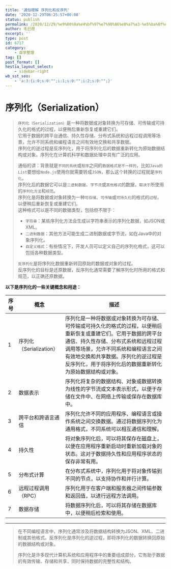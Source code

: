 ```yaml
---
title: '通俗理解 序列化和反序列'
date: '2020-12-29T06:25:57+00:00'
status: publish
permalink: /2020/12/29/%e9%80%9a%e4%bf%97%e7%90%86%e8%a7%a3-%e5%ba%8f%e5%88%97%e5%8c%96%e5%92%8c%e5%8f%8d%e5%ba%8f%e5%88%97
author: 毛巳煜
excerpt: ''
type: post
id: 6717
category:
    - 自学整理
tag: []
post_format: []
hestia_layout_select:
    - sidebar-right
wb_sst_seo:
    - 'a:3:{i:0;s:0:"";i:1;s:0:"";i:2;s:0:"";}'
---
```

序列化（Serialization）
==================

> `序列化（Serialization）`是一种将数据或对象转换为可存储、可传输或可持久化的格式的过程，以便稍后重新恢复或重建它们。  
>  它用于数据的跨平台通信、持久性存储、分布式系统和远程过程调用等场景，允许不同系统和编程语言之间有效地交换和共享数据。  
>  序列化的逆过程是反序列化，用于将序列化后的数据重新转化为原始数据结构或对象。序列化在计算机科学和数据处理中具有广泛的应用。
> 
>  通俗的讲：背景就是`不同的系统`或`程序`之间的`数据格式是不一样的`，比如`Java的List`要想给`Node.js`使用你就需要转成`JSON`，那么这个转换的过程就是`序列化`。  
>  序列化后的数据它可以是`二进制数据`、`字节流`或`其他格式`的数据，`取决于`所使用的`序列化方法`和`规范`。  
>  序列化是将数据或对象转换为一种`可存储`、`可传输`或`可持久化`的格式的`过程`，以便稍后重新恢复或重建它们。  
>  这种格式可以是不同的数据类型，包括但不限于：
> 
> - `字符串`：某些序列化方法会生成以字符串表示的序列化数据，如JSON或XML。
> - `二进制数据`：其他方法可能生成二进制数据或字节流，如在Java中的对象序列化。
> - `自定义格式`：有些情况下，开发人员可以定义自己的序列化格式，这可以包括各种数据类型。
> 
>  `反序列化`是将序列化数据重新转回原始的数据或对象的过程。  
>  反序列化的目标是还原数据，反序列化通常需要了解序列化时所用的格式和规范，以正确还原数据。

**以下是序列化的一些关键概念和用途：**

<table><thead><tr><th>序号</th><th>概念</th><th>描述</th></tr></thead><tbody><tr><td>1</td><td>序列化（Serialization）</td><td>序列化是一种将数据或对象转换为可存储、可传输或可持久化的格式的过程，以便稍后重新恢复或重建它们。它用于数据的跨平台通信、持久性存储、分布式系统和远程过程调用等场景，允许不同系统和编程语言之间有效地交换和共享数据。序列化的逆过程是反序列化，用于将序列化后的数据重新转化为原始数据结构或对象。</td></tr><tr><td>2</td><td>数据表示</td><td>序列化将复杂的数据结构、对象或数据转换为线性的字节流或文本表示形式，以便于存储在文件中、在网络上传输或保存在数据库中。</td></tr><tr><td>3</td><td>跨平台和跨语言通信</td><td>序列化允许不同的应用程序、编程语言或操作系统之间交换数据。通过将数据序列化为通用格式，不同系统可以相互通信和理解。</td></tr><tr><td>4</td><td>持久性</td><td>将对象序列化后，可以将其保存在磁盘上，以便在应用程序重新启动时重新加载对象的状态。这对于数据持久性和应用程序状态的保存非常有用。</td></tr><tr><td>5</td><td>分布式计算</td><td>在分布式系统中，序列化用于将对象传输到不同的节点，以支持协作和并行计算。</td></tr><tr><td>6</td><td>远程过程调用（RPC）</td><td>序列化用于在客户端和服务器之间传输参数和返回值，以进行远程方法调用。</td></tr><tr><td>7</td><td>数据存储</td><td>将数据序列化后，可以将其存储在数据库中，以便稍后检索和使用。</td></tr></tbody></table>

- - - - - -

> 在不同编程语言中，序列化通常涉及将数据结构转换为JSON、XML、二进制或其他格式。反序列化是序列化的逆过程，即将序列化的数据转换回原始的数据结构或对象。
> 
>  序列化是许多现代计算机系统和应用程序中的重要组成部分，它有助于数据的有效传输、存储和共享，同时保持数据的完整性和结构。